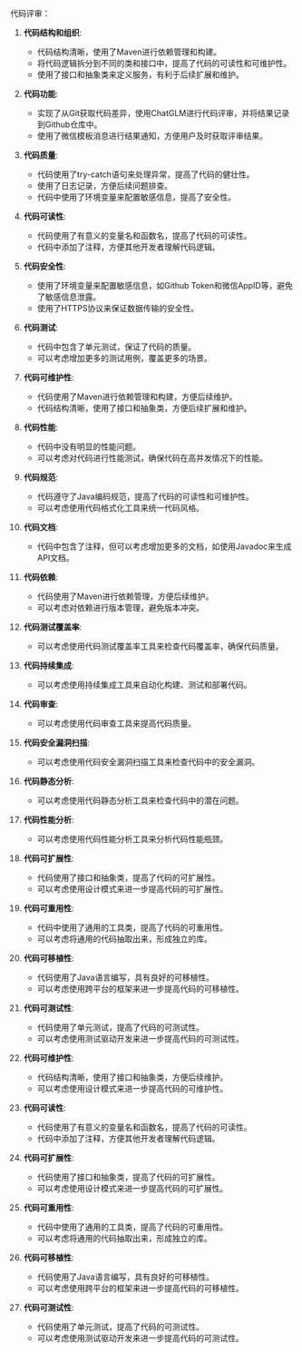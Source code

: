代码评审：

1. **代码结构和组织**:
    - 代码结构清晰，使用了Maven进行依赖管理和构建。
    - 将代码逻辑拆分到不同的类和接口中，提高了代码的可读性和可维护性。
    - 使用了接口和抽象类来定义服务，有利于后续扩展和维护。

2. **代码功能**:
    - 实现了从Git获取代码差异，使用ChatGLM进行代码评审，并将结果记录到Github仓库中。
    - 使用了微信模板消息进行结果通知，方便用户及时获取评审结果。

3. **代码质量**:
    - 代码使用了try-catch语句来处理异常，提高了代码的健壮性。
    - 使用了日志记录，方便后续问题排查。
    - 代码中使用了环境变量来配置敏感信息，提高了安全性。

4. **代码可读性**:
    - 代码使用了有意义的变量名和函数名，提高了代码的可读性。
    - 代码中添加了注释，方便其他开发者理解代码逻辑。

5. **代码安全性**:
    - 使用了环境变量来配置敏感信息，如Github Token和微信AppID等，避免了敏感信息泄露。
    - 使用了HTTPS协议来保证数据传输的安全性。

6. **代码测试**:
    - 代码中包含了单元测试，保证了代码的质量。
    - 可以考虑增加更多的测试用例，覆盖更多的场景。

7. **代码可维护性**:
    - 代码使用了Maven进行依赖管理和构建，方便后续维护。
    - 代码结构清晰，使用了接口和抽象类，方便后续扩展和维护。

8. **代码性能**:
    - 代码中没有明显的性能问题。
    - 可以考虑对代码进行性能测试，确保代码在高并发情况下的性能。

9. **代码规范**:
    - 代码遵守了Java编码规范，提高了代码的可读性和可维护性。
    - 可以考虑使用代码格式化工具来统一代码风格。

10. **代码文档**:
    - 代码中包含了注释，但可以考虑增加更多的文档，如使用Javadoc来生成API文档。

11. **代码依赖**:
    - 代码使用了Maven进行依赖管理，方便后续维护。
    - 可以考虑对依赖进行版本管理，避免版本冲突。

12. **代码测试覆盖率**:
    - 可以考虑使用代码测试覆盖率工具来检查代码覆盖率，确保代码质量。

13. **代码持续集成**:
    - 可以考虑使用持续集成工具来自动化构建、测试和部署代码。

14. **代码审查**:
    - 可以考虑使用代码审查工具来提高代码质量。

15. **代码安全漏洞扫描**:
    - 可以考虑使用代码安全漏洞扫描工具来检查代码中的安全漏洞。

16. **代码静态分析**:
    - 可以考虑使用代码静态分析工具来检查代码中的潜在问题。

17. **代码性能分析**:
    - 可以考虑使用代码性能分析工具来分析代码性能瓶颈。

18. **代码可扩展性**:
    - 代码使用了接口和抽象类，提高了代码的可扩展性。
    - 可以考虑使用设计模式来进一步提高代码的可扩展性。

19. **代码可重用性**:
    - 代码中使用了通用的工具类，提高了代码的可重用性。
    - 可以考虑将通用的代码抽取出来，形成独立的库。

20. **代码可移植性**:
    - 代码使用了Java语言编写，具有良好的可移植性。
    - 可以考虑使用跨平台的框架来进一步提高代码的可移植性。

21. **代码可测试性**:
    - 代码使用了单元测试，提高了代码的可测试性。
    - 可以考虑使用测试驱动开发来进一步提高代码的可测试性。

22. **代码可维护性**:
    - 代码结构清晰，使用了接口和抽象类，方便后续维护。
    - 可以考虑使用设计模式来进一步提高代码的可维护性。

23. **代码可读性**:
    - 代码使用了有意义的变量名和函数名，提高了代码的可读性。
    - 代码中添加了注释，方便其他开发者理解代码逻辑。

24. **代码可扩展性**:
    - 代码使用了接口和抽象类，提高了代码的可扩展性。
    - 可以考虑使用设计模式来进一步提高代码的可扩展性。

25. **代码可重用性**:
    - 代码中使用了通用的工具类，提高了代码的可重用性。
    - 可以考虑将通用的代码抽取出来，形成独立的库。

26. **代码可移植性**:
    - 代码使用了Java语言编写，具有良好的可移植性。
    - 可以考虑使用跨平台的框架来进一步提高代码的可移植性。

27. **代码可测试性**:
    - 代码使用了单元测试，提高了代码的可测试性。
    - 可以考虑使用测试驱动开发来进一步提高代码的可测试性。

